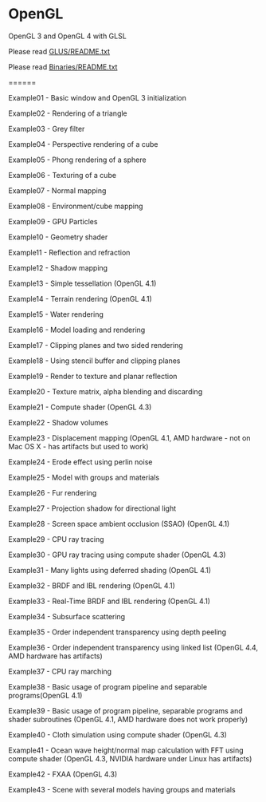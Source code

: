 OpenGL
======

OpenGL 3 and OpenGL 4 with GLSL

Please read [GLUS/README.txt](https://github.com/McNopper/OpenGL/blob/master/GLUS/README.txt)

Please read [Binaries/README.txt](https://github.com/McNopper/OpenGL/blob/master/Binaries/README.txt)

======

Example01 - Basic window and OpenGL 3 initialization
	
Example02 - Rendering of a triangle

Example03 - Grey filter
	
Example04 - Perspective rendering of a cube

Example05 - Phong rendering of a sphere
	
Example06 - Texturing of a cube

Example07 - Normal mapping

Example08 - Environment/cube mapping

Example09 - GPU Particles

Example10 - Geometry shader
	
Example11 - Reflection and refraction

Example12 - Shadow mapping

Example13 - Simple tessellation (OpenGL 4.1)

Example14 - Terrain rendering (OpenGL 4.1)

Example15 - Water rendering

Example16 - Model loading and rendering

Example17 - Clipping planes and two sided rendering

Example18 - Using stencil buffer and clipping planes

Example19 - Render to texture and planar reflection

Example20 - Texture matrix, alpha blending and discarding

Example21 - Compute shader (OpenGL 4.3)

Example22 - Shadow volumes

Example23 - Displacement mapping (OpenGL 4.1, AMD hardware - not on Mac OS X - has artifacts but used to work)

Example24 - Erode effect using perlin noise

Example25 - Model with groups and materials

Example26 - Fur rendering

Example27 - Projection shadow for directional light

Example28 - Screen space ambient occlusion (SSAO) (OpenGL 4.1)

Example29 - CPU ray tracing

Example30 - GPU ray tracing using compute shader (OpenGL 4.3)

Example31 - Many lights using deferred shading (OpenGL 4.1)

Example32 - BRDF and IBL rendering (OpenGL 4.1)

Example33 - Real-Time BRDF and IBL rendering (OpenGL 4.1)

Example34 - Subsurface scattering

Example35 - Order independent transparency using depth peeling

Example36 - Order independent transparency using linked list (OpenGL 4.4, AMD hardware has artifacts)

Example37 - CPU ray marching

Example38 - Basic usage of program pipeline and separable programs(OpenGL 4.1)

Example39 - Basic usage of program pipeline, separable programs and shader subroutines (OpenGL 4.1, AMD hardware does not work properly)

Example40 - Cloth simulation using compute shader (OpenGL 4.3)

Example41 - Ocean wave height/normal map calculation with FFT using compute shader (OpenGL 4.3, NVIDIA hardware under Linux has artifacts)

Example42 - FXAA (OpenGL 4.3)

Example43 - Scene with several models having groups and materials
